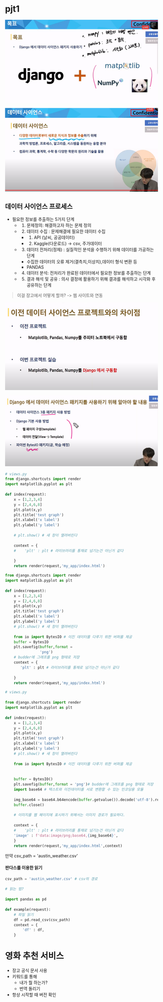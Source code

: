 # pjt1

![Alt text](image-2.png)

![Alt text](image-3.png)

## 데이터 사이언스 프로세스

- 필요한 정보를 추출하는 5가지 단계
  - 1. 문제정의: 해결하고자 하는 문제 정의
  - 2. 데이터 수집 : 문제해결에 필요한 데이터 수집
    - 1. API (날씨, 공공데이터)
    - 2. Kaggle(다운로드) -> csv, 주가데이터
  - 3. 데이터 전처리(정제) : 실질적인 분석을 수행하기 위해 데이터를 가공하는 단계
    - 수집한 데이터의 오류 제거(결측치,이상치),데이터 형식 변환 등
    - PANDAS
  - 4. 데이터 분석: 전처리가 완료된 데이터에서 필요한 정보를 추출하는 단계
  - 5. 결과 해석 및 공유 : 의사 결정에 활용하기 위해 결과를 해석하고 시각화 후 공유하는 단계

> 이걸 장고에서 어떻게 할까? -> 웹 사이트와 연동

![Alt text](image-4.png)


![Alt text](image-5.png)



```py
# views.py
from django.shortcuts import render
import matplotlib.pyplot as plt

def index(request):
    x = [1,2,3,4]
    y = [2,4,6,8]
    plt.plot(x,y)
    plt.title('test graph')
    plt.xlabel('x label')
    plt.ylabel('y label')
    
    # plt.show() # 새 창이 열려버린다
    
    context = {
    #    'plt' : plt # 라이브러리를 통채로 넘기는건 아닌거 같다
        
    }
    return render(request,'my_app/index.html')
```


```py
from django.shortcuts import render
import matplotlib.pyplot as plt

def index(request):
    x = [1,2,3,4]
    y = [2,4,6,8]
    plt.plot(x,y)
    plt.title('test graph')
    plt.xlabel('x label')
    plt.ylabel('y label')
    # plt.show() # 새 창이 열려버린다
    
    from io import BytesIO # 이진 데이터를 다루기 위한 버퍼를 제공
    buffer = BytesIO
    plt.savefig(buffer,format = 
                'png')
    # budder에 그래프를 png 형태로 저장
    context = {
       'plt' : plt # 라이브러리를 통채로 넘기는건 아닌거 같다
        
    }
    return render(request,'my_app/index.html')
```


```py
# views.py

from django.shortcuts import render
import matplotlib.pyplot as plt

def index(request):
    x = [1,2,3,4]
    y = [2,4,6,8]
    plt.plot(x,y)
    plt.title('test graph')
    plt.xlabel('x label')
    plt.ylabel('y label')
    # plt.show() # 새 창이 열려버린다
    
    from io import BytesIO # 이진 데이터를 다루기 위한 버퍼를 제공
    
    
    buffer = BytesIO()
    plt.savefig(buffer,format = 'png')# budder에 그래프를 png 형태로 저장
    import base64 # 텍스트와 이진데이터를 서로 변환할 수 있는 인코딩용 모듈
    
    img_base64 = base64.b64encode(buffer.getvalue()).decode('utf-8').replace('\n','') # 그냥 이미지는 이렇게 쓰는구나 라고 생각
    buffer.close()
    
    # 이미지를 웹 페이지에 표시하기 위해서는 이미지 경로가 필요하다.
    
    context = {
    #    'plt' : plt # 라이브러리를 통채로 넘기는건 아닌거 같다
    'image' : f'data:image/png;base64,{img_base64}',
    }
    return render(request,'my_app/index.html',context)
```

만약 csv_path = 'austin_weather.csv'

#### 판다스를 이용한 읽기

```py
csv_path = 'austin_weather.csv' # csv의 경로

# 읽는 법?

import pandas as pd

def example(request):
    # 파일 읽기
    df = pd.read_csv(csv_path)
    context = {
        'df' : df,
    }

```


# 영화 추천 서비스

- 장고 공식 문서 사용
- 키워드를 통해 
  - 내가 뭘 하는가?
  - 번역 돌리기
- 항상 시작할 때 버전 확인 